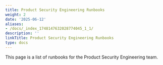 ```yaml
---
title: Product Security Engineering Runbooks
weight: 2
date: '2025-06-12'
aliases:
- /docs/_index_1748147632028774045_1_1/
description: ''
linkTitle: Product Security Engineering Runbooks
type: docs
---
```


This page is a list of runbooks for the Product Security Engineering team.
